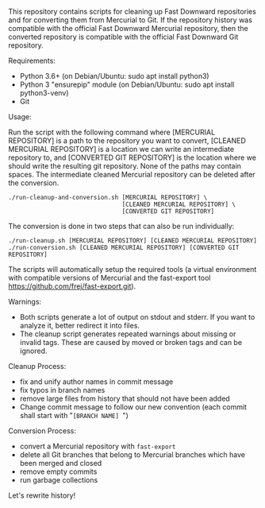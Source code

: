 This repository contains scripts for cleaning up Fast Downward repositories
and for converting them from Mercurial to Git. If the repository history was
compatible with the official Fast Downward Mercurial repository, then the converted
repository is compatible with the official Fast Downward Git repository.

Requirements:
  - Python 3.6+ (on Debian/Ubuntu: sudo apt install python3)
  - Python 3 "ensurepip" module (on Debian/Ubuntu: sudo apt install python3-venv)
  - Git

Usage:

  Run the script with the following command where [MERCURIAL REPOSITORY] is
  a path to the repository you want to convert, [CLEANED MERCURIAL REPOSITORY]
  is a location we can write an intermediate repository to, and
  [CONVERTED GIT REPOSITORY] is the location where we should write the
  resulting git repository. None of the paths may contain spaces.
  The intermediate cleaned Mercurial repository can be deleted after the
  conversion.

	./run-cleanup-and-conversion.sh [MERCURIAL REPOSITORY] \
                                    [CLEANED MERCURIAL REPOSITORY] \
                                    [CONVERTED GIT REPOSITORY]

  The conversion is done in two steps that can also be run individually:

    ./run-cleanup.sh [MERCURIAL REPOSITORY] [CLEANED MERCURIAL REPOSITORY]
    ./run-conversion.sh [CLEANED MERCURIAL REPOSITORY] [CONVERTED GIT REPOSITORY]

The scripts will automatically setup the required tools (a virtual
environment with compatible versions of Mercurial and the fast-export tool
https://github.com/frej/fast-export.git).

Warnings:
- Both scripts generate a lot of output on stdout and stderr. If you want
  to analyze it, better redirect it into files.
- The cleanup script generates repeated warnings about missing or invalid tags.
  These are caused by moved or broken tags and can be ignored.

Cleanup Process:
- fix and unify author names in commit message
- fix typos in branch names
- remove large files from history that should not have been added
- Change commit message to follow our new convention (each commit shall
start with "`[BRANCH NAME] `")

Conversion Process:
- convert a Mercurial repository with `fast-export`
- delete all Git branches that belong to Mercurial branches which have been
merged and closed
- remove empty commits
- run garbage collections


Let's rewrite history!
